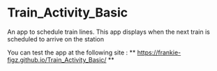 # Train_Activity_Basic
An app to schedule train lines. This app displays when the next train is scheduled to arrive on the station

You can test the app at the following site : ** https://frankie-figz.github.io/Train_Activity_Basic/ **
